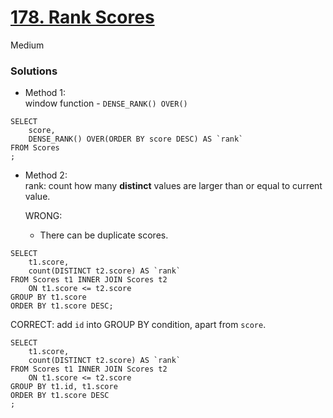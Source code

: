 # [178. Rank Scores](https://leetcode.com/problems/rank-scores/description/)

Medium

### Solutions

- Method 1:\
  window function - `DENSE_RANK() OVER()`

```mysql
SELECT 
    score,
    DENSE_RANK() OVER(ORDER BY score DESC) AS `rank`
FROM Scores
;
```


- Method 2:\
  rank: count how many **distinct** values are larger than or equal to current value.

  WRONG:
  - There can be duplicate scores.
```
SELECT 
    t1.score,
    count(DISTINCT t2.score) AS `rank`
FROM Scores t1 INNER JOIN Scores t2
    ON t1.score <= t2.score
GROUP BY t1.score
ORDER BY t1.score DESC;
```

  CORRECT:
  add `id` into GROUP BY condition, apart from `score`.
```mysql
SELECT 
    t1.score,
    count(DISTINCT t2.score) AS `rank`
FROM Scores t1 INNER JOIN Scores t2
    ON t1.score <= t2.score
GROUP BY t1.id, t1.score
ORDER BY t1.score DESC
;
```
